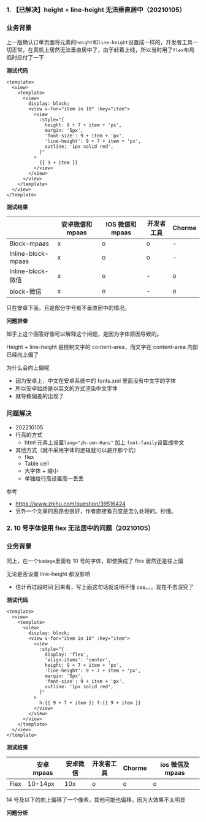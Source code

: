 ### 1. 【已解决】height + line-height 无法垂直居中（20210105）

### 业务背景

上一版确认订单页面将元素的`height`和`line-height`设置成一样的，开发者工具一切正常，在真机上居然无法垂直居中了，由于赶着上线，所以当时用了`flex`布局临时应付了一下

**测试代码**

```vue
<template>
  <view>
    <template>
      <view>
        display: block;
        <view v-for="item in 10" :key="item">
          <view
            :style="{
              height: 9 + 7 + item + 'px',
              margin: '5px',
              'font-size': 9 + item + 'px',
              'line-height': 9 + 7 + item + 'px',
              outline: '1px solid red',
            }"
          >
            {{ 9 + item }}
          </view>
        </view>
      </view>
    </template>
  </view>
</template>
```

**测试结果**

|                    | 安卓微信和 mpaas | IOS 微信和 mpaas | 开发者工具 | Chorme |
| ------------------ | ---------------- | ---------------- | ---------- | ------ |
| Block-mpaas        | x                | o                | o          | -      |
| Inline-block-mpaas | x                | o                | o          | -      |
| Inline-block-微信  | x                | o                | -          | o      |
| block-微信         | x                | o                | -          | o      |

只在安卓下面，且是部分字号有不垂直居中的情况。

**问题排查**

知乎上这个回答好像可以解释这个问题，是因为字体原因导致的。

Height + line-height 是控制文字的 content-area，而文字在 content-area 内部已经向上偏了

为什么会向上偏呢

- 因为安卓上，中文在安卓系统中的 fonts.xml 里面没有中文字的字体
- 所以安卓始终是以英文的方式渲染中文字体
- 就导致偏差的出现了

### 问题解决

- 202210105
- 行高的方式
  - html 元素上设置`lang="zh-cmn-Hans"` 加上 `font-family`设置成中文
- 其他方式（就不采用字体的逻辑就可以避开那个坑）
  - flex
  - Table cell
  - 大字体 + 缩小
  - 单独给行高设置高一丢丢

参考

- https://www.zhihu.com/question/39516424
- 另外一个文章的思路也很好，作者直接看百度是怎么处理的。秒懂。

### 2. 10 号字体使用 flex 无法居中的问题（20210105）

### 业务背景

同上，在一个`badage`里面有 10 号的字体，即使换成了 flex 居然还是往上偏

无论是否设置 line-height 都没影响

- 估计再过段时间 回来看，写上面这句话就说明不懂 css。。。现在不去深究了

**测试代码**

```vue
<template>
  <view>
    <template>
      <view>
        display: block;
        <view v-for="item in 10" :key="item">
          <view
            :style="{
              display: 'flex',
              'align-items': 'center',
              height: 9 + 7 + item + 'px',
              'line-height': 9 + 7 + item + 'px',
              margin: '5px',
              'font-size': 9 + item + 'px',
              outline: '1px solid red',
            }"
          >
            h:{{ 9 + 7 + item }} f:{{ 9 + item }}
          </view>
        </view>
      </view>
    </template>
  </view>
</template>
```

**测试结果**

|      | 安卓 mpaas | 安卓微信 | 开发者工具 | Chorme | ios 微信及 mpaas |
| ---- | ---------- | -------- | ---------- | ------ | ---------------- |
| Flex | 10-14px    | 10x      | o          | o      | o                |

14 号及以下的向上偏移了一个像素，其他可能也偏移，因为大效果不太明显

**问题分析**
